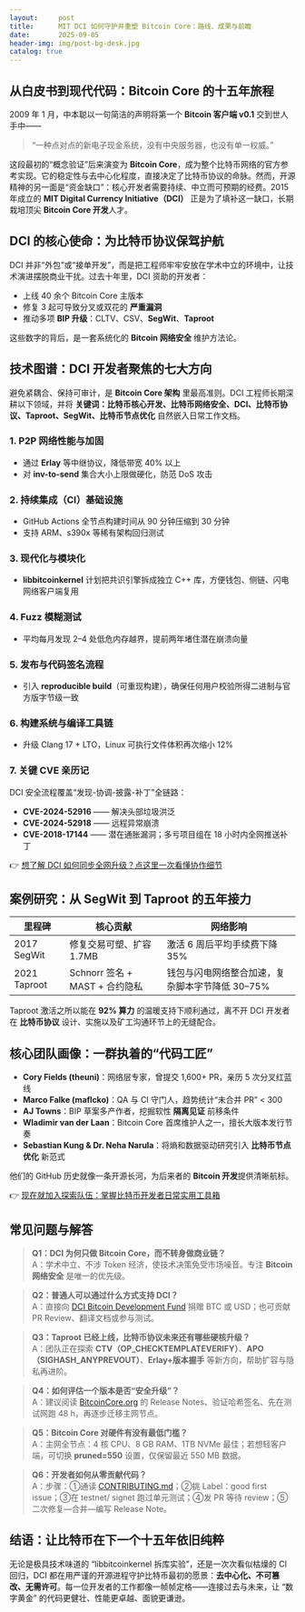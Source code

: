 ```yaml
---
layout:     post
title:      MIT DCI 如何守护并重塑 Bitcoin Core：路线、成果与前瞻
date:       2025-09-05
header-img: img/post-bg-desk.jpg
catalog: true
---
```


## 从白皮书到现代代码：Bitcoin Core 的十五年旅程  
2009 年 1 月，中本聪以一句简洁的声明将第一个 **Bitcoin 客户端 v0.1** 交到世人手中——  
> “一种点对点的新电子现金系统，没有中央服务器，也没有单一权威。”  

这段最初的“概念验证”后来演变为 **Bitcoin Core**，成为整个比特币网络的官方参考实现。它的稳定性与去中心化程度，直接决定了比特币协议的命脉。然而，开源精神的另一面是“资金缺口”：核心开发者需要持续、中立而可预期的经费。2015 年成立的 **MIT Digital Currency Initiative（DCI）** 正是为了填补这一缺口，长期栽培顶尖 **Bitcoin Core 开发**人才。

## DCI 的核心使命：为比特币协议保驾护航  
DCI 并非“外包”或“接单开发”，而是把工程师牢牢安放在学术中立的环境中，让技术演进摆脱商业干扰。过去十年里，DCI 资助的开发者：

- 上线 40 余个 Bitcoin Core 主版本  
- 修复 3 起可导致分叉或双花的 **严重漏洞**  
- 推动多项 **BIP 升级**：CLTV、CSV、**SegWit**、**Taproot**  

这些数字的背后，是一套系统化的 **Bitcoin 网络安全** 维护方法论。

## 技术图谱：DCI 开发者聚焦的七大方向  
避免紧耦合、保持可审计，是 **Bitcoin Core 架构** 里最高准则。DCI 工程师长期深耕以下领域，并将 **关键词：比特币核心开发、比特币网络安全、DCI、比特币协议、Taproot、SegWit、比特币节点优化** 自然嵌入日常工作文档。

### 1. P2P 网络性能与加固  
- 通过 **Erlay** 等中继协议，降低带宽 40% 以上  
- 对 **inv-to-send** 集合大小上限做硬化，防范 DoS 攻击  

### 2. 持续集成（CI）基础设施  
- GitHub Actions 全节点构建时间从 90 分钟压缩到 30 分钟  
- 支持 ARM、s390x 等稀有架构回归测试  

### 3. 现代化与模块化  
- **libbitcoinkernel** 计划把共识引擎拆成独立 C++ 库，方便钱包、侧链、闪电网络客户端复用  

### 4. Fuzz 模糊测试  
- 平均每月发现 2–4 处低危内存越界，提前两年堵住潜在崩溃向量  

### 5. 发布与代码签名流程  
- 引入 **reproducible build**（可重现构建），确保任何用户校验所得二进制与官方版字节级一致  

### 6. 构建系统与编译工具链  
- 升级 Clang 17 + LTO，Linux 可执行文件体积再次缩小 12%  

### 7. 关键 CVE 亲历记  
DCI 安全流程覆盖“发现-协调-披露-补丁”全链路：  
- **CVE-2024-52916** —— 解决头部垃圾洪泛  
- **CVE-2024-52918** —— 远程异常崩溃  
- **CVE-2018-17144** —— 潜在通胀漏洞；多亏项目组在 18 小时内全网推送补丁  

👉 [想了解 DCI 如何同步全网升级？点这里一次看懂协作细节](https://okxdog.com/)

## 案例研究：从 SegWit 到 Taproot 的五年接力

| 里程碑 | 核心贡献 | 网络影响 |
|---|---|---|
| 2017 SegWit | 修复交易可塑、扩容 1.7MB | 激活 6 周后平均手续费下降 35% |
| 2021 Taproot | Schnorr 签名 + MAST + 合约隐私 | 钱包与闪电网络整合加速，复杂脚本字节降低 30–75% |

Taproot 激活之所以能在 **92% 算力** 的温暖支持下顺利通过，离不开 DCI 开发者在 **比特币协议** 设计、实施以及矿工沟通环节上的无缝配合。

## 核心团队画像：一群执着的“代码工匠”  
- **Cory Fields (theuni)**：网络层专家，曾提交 1,600+ PR，亲历 5 次分叉红蓝线  
- **Marco Falke (maflcko)**：QA 与 CI 守门人，趋势统计“未合并 PR” < 300  
- **AJ Towns**：BIP 草案多产作者，挖掘软性 **隔离见证** 前移条件  
- **Wladimir van der Laan**：Bitcoin Core 首席维护人之一，擅长大版本发行节奏  
- **Sebastian Kung & Dr. Neha Narula**：将熵和数据驱动研究引入 **比特币节点优化** 新范式  

他们的 GitHub 历史就像一条开源长河，为后来者的 **Bitcoin 开发**提供清晰航标。

👉 [现在就加入探索队伍：掌握比特币开发者日常实用工具箱](https://okxdog.com/)

## 常见问题与解答

> **Q1：DCI 为何只做 Bitcoin Core，而不转身做商业链？**  
A：学术中立、不涉 Token 经济，使技术决策免受市场噪音。专注 **Bitcoin 网络安全** 是唯一的优先级。

> **Q2：普通人可以通过什么方式支持 DCI？**  
A：直接向 [DCI Bitcoin Development Fund](https://dci.mit.edu/donate) 捐赠 BTC 或 USD；也可贡献 PR Review、翻译文档或参与测试。

> **Q3：Taproot 已经上线，比特币协议未来还有哪些硬核升级？**  
A：团队正在探索 **CTV（OP_CHECKTEMPLATEVERIFY）**、**APO（SIGHASH_ANYPREVOUT）**、**Erlay+版本握手** 等新方向，帮助扩容与隐私再进阶。

> **Q4：如何评估一个版本是否“安全升级”？**  
A：建议阅读 [BitcoinCore.org](https://bitcoincore.org) 的 Release Notes、验证哈希签名、先在测试网跑 48 h，再逐步迁移主网节点。

> **Q5：Bitcoin Core 对硬件有没有最低门槛？**  
A：主网全节点：4 核 CPU、8 GB RAM、1TB NVMe 最佳；若想轻客户端，可切换 **pruned=550** 设置，仅保留最近 550 MB 数据。

> **Q6：开发者如何从零贡献代码？**  
A：步骤：①通读 [CONTRIBUTING.md](https://github.com/bitcoin/bitcoin/blob/master/CONTRIBUTING.md)；②挑 Label：good first issue；③在 testnet/ signet 跑过单元测试；④发 PR 等待 review；⑤二次修复—合并—编写 Release Note。

## 结语：让比特币在下一个十五年依旧纯粹  
无论是极具技术味道的 “libbitcoinkernel 拆库实验”，还是一次次看似枯燥的 CI 回归，DCI 都在用严谨的开源进程守护比特币最初的愿景：**去中心化、不可篡改、无需许可**。每一位开发者的工作都像一帧帧定格——连接过去与未来，让 “数字黄金” 的代码更健壮、性能更卓越、面貌更谦逊。